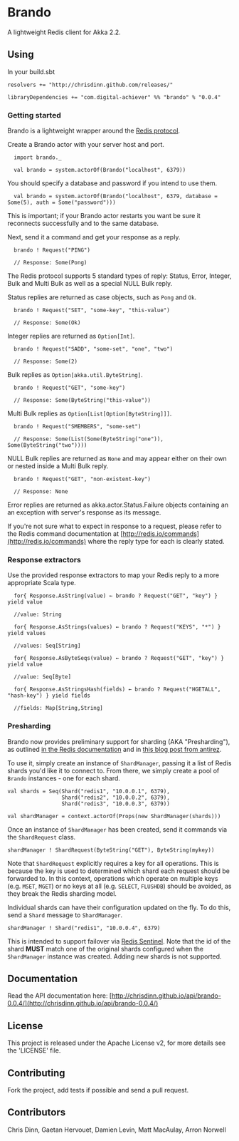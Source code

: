 Brando
======

A lightweight Redis client for Akka 2.2.

## Using

In your build.sbt

    resolvers += "http://chrisdinn.github.com/releases/"

    libraryDependencies += "com.digital-achiever" %% "brando" % "0.0.4"

### Getting started

Brando is a lightweight wrapper around the [Redis protocol](http://redis.io/topics/protocol).

Create a Brando actor with your server host and port. 

      import brando._

      val brando = system.actorOf(Brando("localhost", 6379))

You should specify a database and password if you intend to use them. 

      val brando = system.actorOf(Brando("localhost", 6379, database = Some(5), auth = Some("password")))

This is important; if your Brando actor restarts you want be sure it reconnects successfully and to the same database.

Next, send it a command and get your response as a reply.

      brando ! Request("PING")

      // Response: Some(Pong)

The Redis protocol supports 5 standard types of reply: Status, Error, Integer, Bulk and Multi Bulk as well as a special NULL Bulk reply. 

Status replies are returned as case objects, such as `Pong` and `Ok`.

      brando ! Request("SET", "some-key", "this-value")

      // Response: Some(Ok)

Integer replies are returned as `Option[Int]`. 

      brando ! Request("SADD", "some-set", "one", "two")

      // Response: Some(2)

Bulk replies as `Option[akka.util.ByteString]`.

      brando ! Request("GET", "some-key")

      // Response: Some(ByteString("this-value"))

Multi Bulk replies as `Option[List[Option[ByteString]]]`.

      brando ! Request("SMEMBERS", "some-set")

      // Response: Some(List(Some(ByteString("one")), Some(ByteString("two"))))

NULL Bulk replies are returned as `None` and may appear either on their own or nested inside a Multi Bulk reply.

      brando ! Request("GET", "non-existent-key")

      // Response: None

Error replies are returned as akka.actor.Status.Failure objects containing an an exception with server's response as its message.

If you're not sure what to expect in response to a request, please refer to the Redis command documentation at [http://redis.io/commands](http://redis.io/commands) where the reply type for each is clearly stated.

### Response extractors

Use the provided response extractors to map your Redis reply to a more appropriate Scala type.

      for{ Response.AsString(value) ← brando ? Request("GET", "key") } yield value
      
      //value: String
      
      for{ Response.AsStrings(values) ← brando ? Request("KEYS", "*") } yield values
      
      //values: Seq[String]
      
      for{ Response.AsByteSeqs(value) ← brando ? Request("GET", "key") } yield value
      
      //value: Seq[Byte]
      
      for{ Response.AsStringsHash(fields) ← brando ? Request("HGETALL", "hash-key") } yield fields
      
      //fields: Map[String,String]
      
### Presharding

Brando now provides preliminary support for sharding (AKA "Presharding"), as outlined [in the Redis documentation](http://redis.io/topics/partitioning) and in [this blog post from antirez](http://oldblog.antirez.com/post/redis-presharding.html).

To use it, simply create an instance of `ShardManager`, passing it a list of Redis shards you'd like it to connect to. From there, we simply create a pool of `Brando` instances - one for each shard.

	val shards = Seq(Shard("redis1", "10.0.0.1", 6379),
					 Shard("redis2", "10.0.0.2", 6379),
					 Shard("redis3", "10.0.0.3", 6379))
					 
	val shardManager = context.actorOf(Props(new ShardManager(shards)))

Once an instance of `ShardManager` has been created, send it commands via the `ShardRequest` class.

	shardManager ! ShardRequest(ByteString("GET"), ByteString(mykey))
	
Note that `ShardRequest` explicitly requires a key for all operations. This is because the key is used to determined which shard each request should be forwarded to. In this context, operations which operate on multiple keys (e.g. `MSET`, `MGET`) or no keys at all (e.g. `SELECT`, `FLUSHDB`) should be avoided, as they break the Redis sharding model.

Individual shards can have their configuration updated on the fly. To do this, send a `Shard` message to `ShardManager`.

	shardManager ! Shard("redis1", "10.0.0.4", 6379)
	
This is intended to support failover via [Redis Sentinel](http://redis.io/topics/sentinel). Note that the id of the shard __MUST__ match one of the original shards configured when the `ShardManager` instance was created. Adding new shards is not supported.

## Documentation

Read the API documentation here: [http://chrisdinn.github.io/api/brando-0.0.4/](http://chrisdinn.github.io/api/brando-0.0.4/)

## License

This project is released under the Apache License v2, for more details see the 'LICENSE' file.

## Contributing

Fork the project, add tests if possible and send a pull request.

## Contributors

Chris Dinn, Gaetan Hervouet, Damien Levin, Matt MacAulay, Arron Norwell
